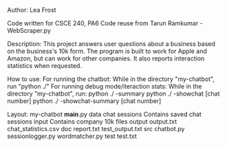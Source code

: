 Author: Lea Frost

Code written for CSCE 240, PA6
Code reuse from Tarun Ramkumar - WebScraper.py

Description:
This project answers user questions about a business based on
the business's 10k form. The program is built to work for 
Apple and Amazon, but can work for other companies.
It also reports interaction statistics when requested.

How to use:
For running the chatbot:
    While in the directory "my-chatbot", run "python ./"
For running debug mode/iteraction stats:
    While in the directory "my-chatbot", run:
        python ./ -summary
        python ./ -showchat [chat number]
        python ./ -showchat-summary [chat number]

Layout:
my-chatbot
    __main__.py
    data
        chat sessions
            Contains saved chat sessions
        input
            Contains company 10k files
        output
            output.txt
        chat_statistics.csv
    doc
        report.txt
        test_output.txt
    src
        chatbot.py
        sessionlogger.py
        wordmatcher.py
    test
        test.txt